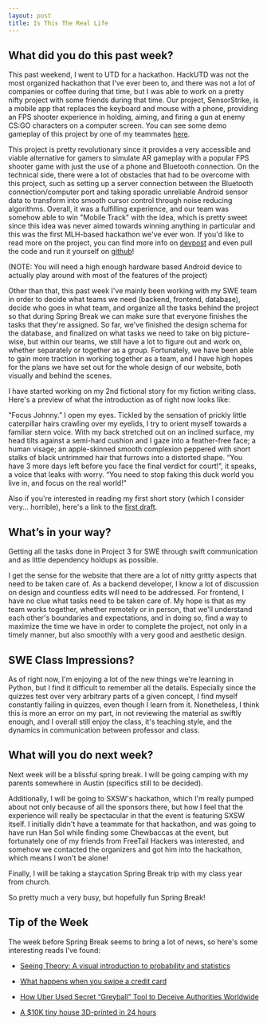 ```yaml
---
layout: post
title: Is This The Real Life
---
```


What did you do this past week?
------
This past weekend, I went to UTD for a hackathon. HackUTD was not the most organized hackathon that I've ever been to, and there was not a lot of companies or coffee during that time, but I was able to work on a pretty nifty project with some friends during that time. Our project, SensorStrike, is a mobile app that replaces the keyboard and mouse with a phone, providing an FPS shooter experience in holding, aiming, and firing a gun at enemy CS:GO characters on a computer screen. You can see some demo gameplay of this project by one of my teammates [here](https://www.youtube.com/watch?v=JO4VNabCiHM).

This project is pretty revolutionary since it provides a very accessible and viable alternative for gamers to simulate AR gameplay with a popular FPS shooter game with just the use of a phone and Bluetooth connection. On the technical side, there were a lot of obstacles that had to be overcome with this project, such as setting up a server connection between the Bluetooth connection/computer port and taking sporadic unreliable Android sensor data to transform into smooth cursor control through noise reducing algorithms. Overall, it was a fulfilling experience, and our team was somehow able to win "Mobile Track" with the idea, which is pretty sweet since this idea was never aimed towards winning anything in particular and this was the first MLH-based hackathon we've ever won. If you'd like to read more on the project, you can find more info on [devpost](https://devpost.com/software/hack-utd) and even pull the code and run it yourself on [github](https://github.com/tytrusty/hack-utd)!

(NOTE: You will need a high enough hardware based Android device to actually play around with most of the features of the project)

Other than that, this past week I've mainly been working with my SWE team in order to decide what teams we need (backend, frontend, database), decide who goes in what team, and organize all the tasks behind the project so that during Spring Break we can make sure that everyone finishes the tasks that they're assigned. So far, we've finished the design schema for the database, and finalized on what tasks we need to take on big picture-wise, but within our teams, we still have a lot to figure out and work on, whether separately or together as a group. Fortunately, we have been able to gain more traction in working together as a team, and I have high hopes for the plans we have set out for the whole design of our website, both visually and behind the scenes.

I have started working on my 2nd fictional story for my fiction writing class. Here's a preview of what the introduction as of right now looks like:

"Focus Johnny.” I open my eyes. Tickled by the sensation of prickly little caterpillar hairs crawling over my eyelids, I try to orient myself towards a familiar stern voice. With my back stretched out on an inclined surface, my head tilts against a semi-hard cushion and I gaze into a feather-free face; a human visage; an apple-skinned smooth complexion peppered with short stalks of black untrimmed hair that furrows into a distorted shape. “You have 3 more days left before you face the final verdict for court!”, it speaks, a voice that leaks with worry. “You need to stop faking this duck world you live in, and focus on the real world!"

Also if you're interested in reading my first short story (which I consider very... horrible), here's a link to the [first draft](https://drive.google.com/file/d/0B-S5sh0cBWk1T3BWdk13QkxoRDA/view?usp=sharing).


What’s in your way?
------
Getting all the tasks done in Project 3 for SWE through swift communication and as little dependency holdups as possible.

I get the sense for the website that there are a lot of nitty gritty aspects that need to be taken care of. As a backend developer, I know a lot of discussion on design and countless edits will need to be addressed. For frontend, I have no clue what tasks need to be taken care of. My hope is that as my team works together, whether remotely or in person, that we'll understand each other's boundaries and expectations, and in doing so, find a way to maximize the time we have in order to complete the project, not only in a timely manner, but also smoothly with a very good and aesthetic design.

SWE Class Impressions?
------
As of right now, I'm enjoying a lot of the new things we're learning in Python, but I find it difficult to remember all the details. Especially since the quizzes test over very arbitrary parts of a given concept, I find myself constantly failing in quizzes, even though I learn from it. Nonetheless, I think this is more an error on my part, in not reviewing the material as swiftly enough, and I overall still enjoy the class, it's teaching style, and the dynamics in communication between professor and class.

What will you do next week?
------
Next week will be a blissful spring break. I will be going camping with my parents somewhere in Austin (specifics still to be decided).

Additionally, I will be going to SXSW's hackathon, which I'm really pumped about not only because of all the sponsors there, but how I feel that the experience will really be spectacular in that the event is featuring SXSW itself. I initially didn't have a teammate for that hackathon, and was going to have run Han Sol while finding some Chewbaccas at the event, but fortunately one of my friends from FreeTail Hackers was interested, and somehow we contacted the organizers and got him into the hackathon, which means I won't be alone!

Finally, I will be taking a staycation Spring Break trip with my class year from church.

So pretty much a very busy, but hopefully fun Spring Break!


Tip of the Week
------
The week before Spring Break seems to bring a lot of news, so here's some interesting reads I've found:

- [Seeing Theory: A visual introduction to probability and statistics](http://students.brown.edu/seeing-theory/?utm_source=hackernewsletter&utm_medium=email&utm_term=fav)

- [What happens when you swipe a credit card](https://tech.affirm.com/deep-dive-payments-60f5d17f6c71#.vzg4uyxwu)

- [How Uber Used Secret “Greyball” Tool to Deceive Authorities Worldwide](https://www.nytimes.com/2017/03/03/technology/uber-greyball-program-evade-authorities.html?_r=0&utm_source=hackernewsletter&utm_medium=email&utm_term=fav)

- [A $10K tiny house 3D-printed in 24 hours](http://apis-cor.com/en/about/news/first-house?utm_source=hackernewsletter&utm_medium=email&utm_term=fav)
